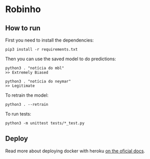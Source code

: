 Robinho
=======

## How to run

First you need to install the dependencies:

```
pip3 install -r requirements.txt
```

Then you can use the saved model to do predictions:

```
python3 . "notícia do mbl"
>> Extremely Biased

python3 . "notícia do neymar"
>> Legitimate
```

To retrain the model:

```
python3 . --retrain
```

To run tests:

```
python3 -m unittest tests/*_test.py
```

## Deploy

Read more about deploying docker with heroku [on the oficial docs](https://devcenter.heroku.com/articles/container-registry-and-runtime).

